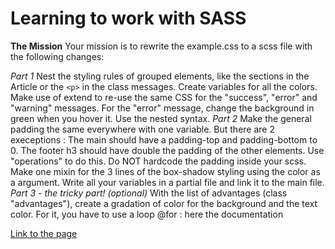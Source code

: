 # Learning to work with SASS

**The Mission**
Your mission is to rewrite the example.css to a scss file with the following changes:

*Part 1*
Nest the styling rules of grouped elements, like the sections in the Article or the `<p>` in the class messages.
Create variables for all the colors.
Make use of extend to re-use the same CSS for the "success", "error" and "warning" messages.
For the "error" message, change the background in green when you hover it. Use the nested syntax.
*Part 2*
Make the general padding the same everywhere with one variable. But there are 2 execeptions :
The main should have a padding-top and padding-bottom to 0.
The footer h3 should have double the padding of the other elements. Use "operations" to do this. Do NOT hardcode the padding inside your scss.
Make one mixin for the 3 lines of the box-shadow styling using the color as a argument.
Write all your variables in a partial file and link it to the main file.
*Part 3 - the tricky part! (optional)*
With the list of advantages (class "advantages"), create a gradation of color for the background and the text color. For it, you have to use a loop @for : here the documentation

[Link to the page](https://liloumazzarisi.github.io/challenge-sass/)